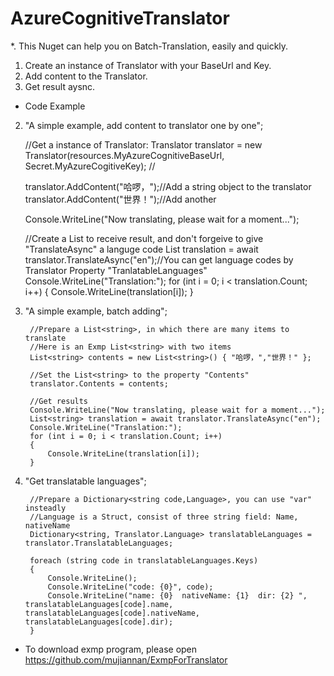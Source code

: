 # AzureCognitiveTranslator
*. This Nuget can help you on Batch-Translation, easily and quickly.
1. Create an instance of Translator with your BaseUrl and Key.
1. Add content to the Translator.
1. Get result aysnc.

* Code Example


2. "A simple example, add content to translator one by one";

    //Get a instance of Translator:
    Translator translator = new Translator(resources.MyAzureCognitiveBaseUrl, Secret.MyAzureCogitiveKey);
    //

    translator.AddContent("哈啰，");//Add a string object to the translator
    translator.AddContent("世界！");//Add another

    Console.WriteLine("Now translating, please wait for a moment...");

    //Create a List<string> to receive result, and don't forgeive to give "TranslateAsync" a languge code
    List<string> translation = await translator.TranslateAsync("en");//You can get language codes by Translator Property "TranlatableLanguages"
    Console.WriteLine("Translation:");
    for (int i = 0; i < translation.Count; i++)
    {
        Console.WriteLine(translation[i]);
    }
    
2. "A simple example, batch adding";

        //Prepare a List<string>, in which there are many items to translate
        //Here is an Exmp List<string> with two items
        List<string> contents = new List<string>() { "哈啰，","世界！" };

        //Set the List<string> to the property "Contents"
        translator.Contents = contents;

        //Get results
        Console.WriteLine("Now translating, please wait for a moment...");
        List<string> translation = await translator.TranslateAsync("en");
        Console.WriteLine("Translation:");
        for (int i = 0; i < translation.Count; i++)
        {
            Console.WriteLine(translation[i]);
        }

2. "Get translatable languages";

        //Prepare a Dictionary<string code,Language>, you can use "var" insteadly
        //Language is a Struct, consist of three string field: Name, nativeName
        Dictionary<string, Translator.Language> translatableLanguages = translator.TranslatableLanguages;

        foreach (string code in translatableLanguages.Keys)
        {
            Console.WriteLine();
            Console.WriteLine("code: {0}", code);
            Console.WriteLine("name: {0}  nativeName: {1}  dir: {2} ", translatableLanguages[code].name, translatableLanguages[code].nativeName, translatableLanguages[code].dir);
        }

* To download exmp program, please open https://github.com/mujiannan/ExmpForTranslator
